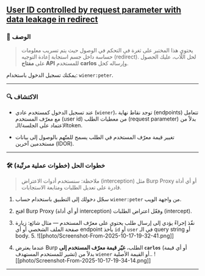 ## [User ID controlled by request parameter with data leakage in redirect](https://portswigger.net/web-security/access-control/lab-user-id-controlled-by-request-parameter-with-data-leakage-in-redirect)
### 📝 الوصف

> يحتوي هذا المختبر على ثغرة في التحكم في الوصول حيث يتم تسريب معلومات حساسة داخل جسم استجابة إعادة التوجيه (redirect). لحل اللّاب، عليك الحصول على **مفتاح API** للمستخدم **carlos** وإرساله كحل.

يمكنك تسجيل الدخول باستخدام: `wiener:peter`.

---

### 🔍 الاكتشاف

- عند تسجيل الدخول كمستخدم عادي (`wiener`)، توجد نقاط نهاية (endpoints) تتعامل مع معرّف المستخدم (user id) من معطيات الطلب (request parameter) بدلاً من الاعتماد على الجلسة/الـtoken.
    
- تغيير قيمة معرّف المستخدم في الطلب يسمح للمتّهم بالوصول إلى بيانات مستخدمين آخرين (IDOR).
    
---

### 🛠️ خطوات الحل (خطوات عملية مرتّبة)

> ملاحظة: سنستخدم أدوات الاعتراض (interception) مثل Burp Proxy أو أي أداة قادرة على تعديل الطلبات ومتابعة الاستجابات.

1. سجّل دخولك إلى التطبيق باستخدام حساب `wiener:peter` من واجهة الويب.
    
2. افتح Burp Proxy (أو أي أداة interception) وفعّل اعتراض الطلبات (intercept).
    
3. نفّذ إجراءً يؤدي إلى إرسال طلب يحتوي على معرّف المستخدم — مثال شائع: زيارة صفحة الملف الشخصي أو أي endpoint يأخذ `id` أو `user` في الـ query string أو body.
    5. ![[photo/Screenshot-From-2025-10-17-19-32-41.png]]
4. عندما يعترض Burp الطلب، **غيّر قيمة معرّف المستخدم إلى `carlos`** (أو أي قيمة تشير للمستخدم المستهدف) بدلاً من `wiener` أو القيمة الأصلية.. 
![[photo/Screenshot-From-2025-10-17-19-34-14.png]]

---------------------

